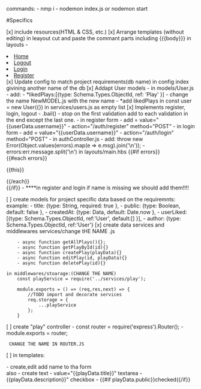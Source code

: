 commands:
    - nmp i
    - nodemon index.js or nodemon start


#Specifics

[x] include resources(HTML & CSS, etc.)
[x] Arrange templates (without editing)
    in leayout cut and paste the commant parts including {{{body}}}
    in layouts - 
                    <li><a href="/">Home </a></li>
                    <li><a href="/auth/logout">Logout</a></li>
                    <li><a href="/auth/login">Login</a></li>
                    <li><a href="/auth/register">Register</a></li>
[x] Update config to match project requirements(db name)
    in config index givining another name of the db
[x] Addapt User models
    - in models/User.js - add:
    - *likedPlays:[{type: Schema.Types.ObjectId, ref: 'Play' }]
    - change the name NewMODEL.js with the new name 
    - *add likedPlays in const user = new User({}) in services/users.js as empty list
[x] Implements register, login, logout
    - .bail() - stop on the first validation add to each validation in the end except the last one.
    - in register form 
            - add =  value="{{userData.username}}"
            - action="/auth/register" method="POST"
    - in login form 
            - add =  value="{{userData.username}}"
            - action="/auth/login" method="POST"
    - in authController.js
        - add: throw new Error(Object.values(errors).map(e => e.msg).join('\n'));
        - errors:err.message.split('\n')
    in layouts/main.hbs
            {{#if errors}}
            <section class="notifications error">
                {{#each errors}}
            <p>{{this}}</p>
                {{/each}}
            </section>
            {{/if}}
    - ****in register and login if name is missing we should add them!!!!

[ ] create models for project specific data
    based on the requiremnts:
        example:
    -     title: {type: String, required: true },
    -     public: {type: Boolean, default: false },
    -     createdAt: {type: Data, default: Date.now },
    -     userLiked: [{type: Schema.Types.ObjectId, ref:'User', default:[] }],
    -     author: {type: Schema.Types.ObjectId, ref:'User'}
[x] create data services and middlewares 
    services/change tHE NAME .js

        - async function getAllPlays(){};
        - async function getPlayById(id){}
        - async function createPlay(playData){}
        - async function editPlay(id, playData){}
        - async function deletePlay(id){}
     
    in middlewares/stoarage:(CHANGE THE NAME)
        const playService = require('../services/play');

        module.exports = () => (req,res,next) => {
            //TODO import and decorate services
            req.storage = {
                ...playService
            };
        }
[ ] create "play" controller
    - const router = require('express').Router();
    - module.exports = router;
     
     CHANGE THE NAME IN ROUTER.JS
[ ] in templates:
         <form class="theater-form" action="/NEW NAME/create" method="POST">
    - create,edit    add name to tha form  
    also 
    - create 
        text - value="{{playData.title}}"
        textarea - {{playData.description}}"
        checkbox - {{#if playData.public}}checked{{/if}}

    


